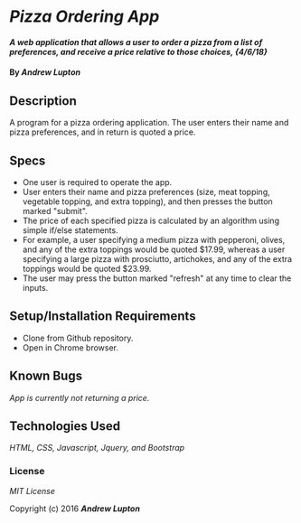 # _Pizza Ordering App_

#### _A web application that allows a user to order a pizza from a list of preferences, and receive a price relative to those choices, {4/6/18}_

#### By _**Andrew Lupton**_

## Description
A program for a pizza ordering application. The user enters their name and pizza preferences, and in return is quoted a price.

## Specs
- One user is required to operate the app.
- User enters their name and pizza preferences (size, meat topping, vegetable topping, and extra topping), and then presses the button marked "submit".
- The price of each specified pizza is calculated by an algorithm using simple if/else statements.
- For example, a user specifying a medium pizza with pepperoni, olives, and any of the extra toppings would be quoted $17.99, whereas a user specifying a large pizza with prosciutto, artichokes, and any of the extra toppings would be quoted $23.99.
- The user may press the button marked "refresh" at any time to clear the inputs.


## Setup/Installation Requirements

* Clone from Github repository.
* Open in Chrome browser.

## Known Bugs

_App is currently not returning a price._


## Technologies Used

_HTML, CSS, Javascript, Jquery, and Bootstrap_

### License

*MIT License*

Copyright (c) 2016 **_Andrew Lupton_**
